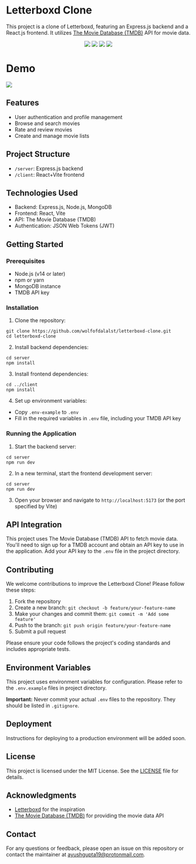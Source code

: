 # Letterboxd Clone

This project is a clone of Letterboxd, featuring an Express.js backend and a React.js frontend. It utilizes [The Movie Database (TMDB)](https://www.themoviedb.org/) API for movie data.

<p align="center">
  <img src="https://img.shields.io/github/license/wolfofdalalst/letterboxd-clone?style=for-the-badge">
  <img src="https://img.shields.io/github/stars/wolfofdalalst/letterboxd-clone?style=for-the-badge">
  <img src="https://img.shields.io/github/issues/wolfofdalalst/letterboxd-clone?color=violet&style=for-the-badge">
  <img src="https://img.shields.io/github/forks/wolfofdalalst/letterboxd-clone?color=teal&style=for-the-badge">
</p>

# Demo

![](https://raw.githubusercontent.com/wolfofdalalst/letterboxd-clone/master/assets/demo.gif)

## Features

- User authentication and profile management
- Browse and search movies
- Rate and review movies
- Create and manage movie lists

## Project Structure

- `/server`: Express.js backend
- `/client`: React+Vite frontend

## Technologies Used

- Backend: Express.js, Node.js, MongoDB
- Frontend: React, Vite
- API: The Movie Database (TMDB)
- Authentication: JSON Web Tokens (JWT)

## Getting Started

### Prerequisites

- Node.js (v14 or later)
- npm or yarn
- MongoDB instance
- TMDB API key

### Installation

1. Clone the repository:

```
git clone https://github.com/wolfofdalalst/letterboxd-clone.git
cd letterboxd-clone
```

2. Install backend dependencies:

```
cd server
npm install
```

3. Install frontend dependencies:

```
cd ../client
npm install
```

4. Set up environment variables:

- Copy `.env-example` to `.env`
- Fill in the required variables in `.env` file, including your TMDB API key

### Running the Application

1. Start the backend server:

```
cd server
npm run dev
```

2. In a new terminal, start the frontend development server:

```
cd server
npm run dev
```

3. Open your browser and navigate to `http://localhost:5173` (or the port specified by Vite)

## API Integration

This project uses The Movie Database (TMDB) API to fetch movie data. You'll need to sign up for a TMDB account and obtain an API key to use in the application. Add your API key to the `.env` file in the project directory.

## Contributing

We welcome contributions to improve the Letterboxd Clone! Please follow these steps:

1. Fork the repository
2. Create a new branch: `git checkout -b feature/your-feature-name`
3. Make your changes and commit them: `git commit -m 'Add some feature'`
4. Push to the branch: `git push origin feature/your-feature-name`
5. Submit a pull request

Please ensure your code follows the project's coding standards and includes appropriate tests.

## Environment Variables

This project uses environment variables for configuration. Please refer to the `.env.example` files in project directory.

**Important:** Never commit your actual `.env` files to the repository. They should be listed in `.gitignore`.

## Deployment

Instructions for deploying to a production environment will be added soon.

## License

This project is licensed under the MIT License. See the [LICENSE](LICENSE) file for details.

## Acknowledgments

- [Letterboxd](https://letterboxd.com/) for the inspiration
- [The Movie Database (TMDB)](https://www.themoviedb.org/) for providing the movie data API

## Contact

For any questions or feedback, please open an issue on this repository or contact the maintainer at [ayushgupta19@protonmail.com]().
